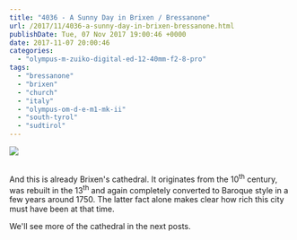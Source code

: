 ```yaml
---
title: "4036 - A Sunny Day in Brixen / Bressanone"
url: /2017/11/4036-a-sunny-day-in-brixen-bressanone.html
publishDate: Tue, 07 Nov 2017 19:00:46 +0000
date: 2017-11-07 20:00:46
categories: 
  - "olympus-m-zuiko-digital-ed-12-40mm-f2-8-pro"
tags: 
  - "bressanone"
  - "brixen"
  - "church"
  - "italy"
  - "olympus-om-d-e-m1-mk-ii"
  - "south-tyrol"
  - "sudtirol"
---
```

<div class="container">
<div class="center"><a target="_blank" href="https://d25zfm9zpd7gm5.cloudfront.net/1200x1200/2017/20170513_133427_lr.jpg"><img class="webfeedsFeaturedVisual" src="https://d25zfm9zpd7gm5.cloudfront.net/0600x0600/2017/20170513_133427_lr.jpg" /></a></div>
</div>
<br />

<a target="_blank" href="https://d25zfm9zpd7gm5.cloudfront.net/1200x1200/2017/20170513_141125_lr.jpg"><img style="margin: 0pt 0px 0pt 10px; float: right;" src="https://d25zfm9zpd7gm5.cloudfront.net/0150x0150/2017/20170513_141125_lr.jpg" alt="" border="0" /></a> And this is already Brixen's cathedral. It originates from the 10<sup>th</sup> century, was rebuilt in the 13<sup>th</sup> and again completely converted to Baroque style in a few years around 1750. The latter fact alone makes clear how rich this city must have been at that time. 

We'll see more of the cathedral in the next posts.
